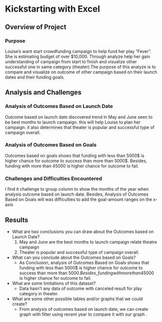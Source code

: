 # Kickstarting with Excel

## Overview of Project
### Purpose
Louise’s want start crowdfunding campaign to help fund her play “Fever”. She is estimating budget of over $10,000. Through analyze help her gain understanding   of campaign from start to finish and visualize other successful one in same category (theater).The purpose of this analyze is to compare and visualize on outcome of other campaign based on their launch dates and their funding goals.

## Analysis and Challenges
### Analysis of Outcomes Based on Launch Date
 Outcome based on launch date discovered trend in May and June seen to be best months to launch campaign. this will help Louise to plan her campaign. it also determines that theater is popular and successful type of campaign overall.
### Analysis of Outcomes Based on Goals
Outcomes based on goals shows that funding with less than 5000$ is higher chance for outcome to success than more than 5000$. Besides, funding with more than 45000 is higher chance for outcome to fail.
### Challenges and Difficulties Encountered
I find it challenge to group column to show the months of the year when analysis  outcome based on launch date. Besides, Analysis of Outcomes Based on Goals will was difficulties to add the goal-amount ranges on the x-axis

## Results
- What are two conclusions you can draw about the Outcomes based on Launch Date?
  1. May and June are the best months to launch campaign relate theatre campaign
  2. Theater is popular and successful type of campaign overall.
- What can you conclude about the Outcomes based on Goals?
    - As Conclusion, analysis of Outcomes Based on Goals shows that funding with less than 5000$ is higher chance for outcome to success than more than 5000$. Besides, funding      with  more than 45000$ is higher chance for outcome to fail.
- What are some limitations of this dataset?
    - Data hasn’t any data of outcome with canceled result for play category in theater.
- What are some other possible tables and/or graphs that we could create?
   - From analysis of outcomes based on launch date, we can create graph with  filter using  recent  year to compare it with our graph .
